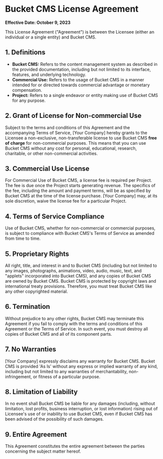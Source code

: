 # Bucket CMS License Agreement

**Effective Date: October 9, 2023**

This License Agreement ("Agreement") is between the Licensee (either an individual or a single entity) and Bucket CMS.

## 1. Definitions

- **Bucket CMS:** Refers to the content management system as described in the provided documentation, including but not limited to its interface, features, and underlying technology.
- **Commercial Use:** Refers to the usage of Bucket CMS in a manner intended for or directed towards commercial advantage or monetary compensation.
- **Project:** Refers to a single endeavor or entity making use of Bucket CMS for any purpose.

## 2. Grant of License for Non-commercial Use

Subject to the terms and conditions of this Agreement and the accompanying Terms of Service, [Your Company] hereby grants to the Licensee a non-exclusive, non-transferable license to use Bucket CMS **free of charge** for non-commercial purposes. This means that you can use Bucket CMS without any cost for personal, educational, research, charitable, or other non-commercial activities.

## 3. Commercial Use License

For Commercial Use of Bucket CMS, a license fee is required per Project. The fee is due once the Project starts generating revenue. The specifics of the fee, including the amount and payment terms, will be as specified by Bucket CMS at the time of the license purchase. [Your Company] may, at its sole discretion, waive the license fee for a particular Project.

## 4. Terms of Service Compliance

Use of Bucket CMS, whether for non-commercial or commercial purposes, is subject to compliance with Bucket CMS's Terms of Service as amended from time to time.

## 5. Proprietary Rights

All right, title, and interest in and to Bucket CMS (including but not limited to any images, photographs, animations, video, audio, music, text, and "applets" incorporated into Bucket CMS), and any copies of Bucket CMS are owned by Bucket CMS. Bucket CMS is protected by copyright laws and international treaty provisions. Therefore, you must treat Bucket CMS like any other copyrighted material.

## 6. Termination

Without prejudice to any other rights, Bucket CMS may terminate this Agreement if you fail to comply with the terms and conditions of this Agreement or the Terms of Service. In such event, you must destroy all copies of Bucket CMS and all of its component parts.

## 7. No Warranties

[Your Company] expressly disclaims any warranty for Bucket CMS. Bucket CMS is provided 'As Is' without any express or implied warranty of any kind, including but not limited to any warranties of merchantability, non-infringement, or fitness of a particular purpose.

## 8. Limitation of Liability

In no event shall Bucket CMS be liable for any damages (including, without limitation, lost profits, business interruption, or lost information) rising out of Licensee's use of or inability to use Bucket CMS, even if Bucket CMS has been advised of the possibility of such damages.

## 9. Entire Agreement

This Agreement constitutes the entire agreement between the parties concerning the subject matter hereof.